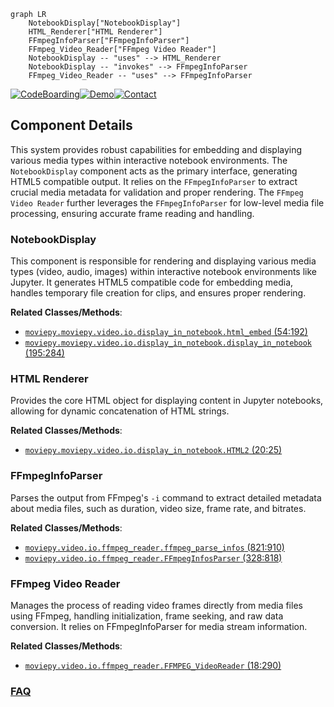 ```mermaid
graph LR
    NotebookDisplay["NotebookDisplay"]
    HTML_Renderer["HTML Renderer"]
    FFmpegInfoParser["FFmpegInfoParser"]
    FFmpeg_Video_Reader["FFmpeg Video Reader"]
    NotebookDisplay -- "uses" --> HTML_Renderer
    NotebookDisplay -- "invokes" --> FFmpegInfoParser
    FFmpeg_Video_Reader -- "uses" --> FFmpegInfoParser
```
[![CodeBoarding](https://img.shields.io/badge/Generated%20by-CodeBoarding-9cf?style=flat-square)](https://github.com/CodeBoarding/CodeBoarding)[![Demo](https://img.shields.io/badge/Try%20our-Demo-blue?style=flat-square)](https://www.codeboarding.org/demo)[![Contact](https://img.shields.io/badge/Contact%20us%20-%20contact@codeboarding.org-lightgrey?style=flat-square)](mailto:contact@codeboarding.org)

## Component Details

This system provides robust capabilities for embedding and displaying various media types within interactive notebook environments. The `NotebookDisplay` component acts as the primary interface, generating HTML5 compatible output. It relies on the `FFmpegInfoParser` to extract crucial media metadata for validation and proper rendering. The `FFmpeg Video Reader` further leverages the `FFmpegInfoParser` for low-level media file processing, ensuring accurate frame reading and handling.

### NotebookDisplay
This component is responsible for rendering and displaying various media types (video, audio, images) within interactive notebook environments like Jupyter. It generates HTML5 compatible code for embedding media, handles temporary file creation for clips, and ensures proper rendering.


**Related Classes/Methods**:

- <a href="https://github.com/Zulko/moviepy/blob/master/moviepy/video/io/display_in_notebook.py#L54-L192" target="_blank" rel="noopener noreferrer">`moviepy.moviepy.video.io.display_in_notebook.html_embed` (54:192)</a>
- <a href="https://github.com/Zulko/moviepy/blob/master/moviepy/video/io/display_in_notebook.py#L195-L284" target="_blank" rel="noopener noreferrer">`moviepy.moviepy.video.io.display_in_notebook.display_in_notebook` (195:284)</a>


### HTML Renderer
Provides the core HTML object for displaying content in Jupyter notebooks, allowing for dynamic concatenation of HTML strings.


**Related Classes/Methods**:

- <a href="https://github.com/Zulko/moviepy/blob/master/moviepy/video/io/display_in_notebook.py#L20-L25" target="_blank" rel="noopener noreferrer">`moviepy.moviepy.video.io.display_in_notebook.HTML2` (20:25)</a>


### FFmpegInfoParser
Parses the output from FFmpeg's `-i` command to extract detailed metadata about media files, such as duration, video size, frame rate, and bitrates.


**Related Classes/Methods**:

- <a href="https://github.com/Zulko/moviepy/blob/master/moviepy/video/io/ffmpeg_reader.py#L821-L910" target="_blank" rel="noopener noreferrer">`moviepy.video.io.ffmpeg_reader.ffmpeg_parse_infos` (821:910)</a>
- <a href="https://github.com/Zulko/moviepy/blob/master/moviepy/video/io/ffmpeg_reader.py#L328-L818" target="_blank" rel="noopener noreferrer">`moviepy.video.io.ffmpeg_reader.FFmpegInfosParser` (328:818)</a>


### FFmpeg Video Reader
Manages the process of reading video frames directly from media files using FFmpeg, handling initialization, frame seeking, and raw data conversion. It relies on FFmpegInfoParser for media stream information.


**Related Classes/Methods**:

- <a href="https://github.com/Zulko/moviepy/blob/master/moviepy/video/io/ffmpeg_reader.py#L18-L290" target="_blank" rel="noopener noreferrer">`moviepy.video.io.ffmpeg_reader.FFMPEG_VideoReader` (18:290)</a>




### [FAQ](https://github.com/CodeBoarding/GeneratedOnBoardings/tree/main?tab=readme-ov-file#faq)
